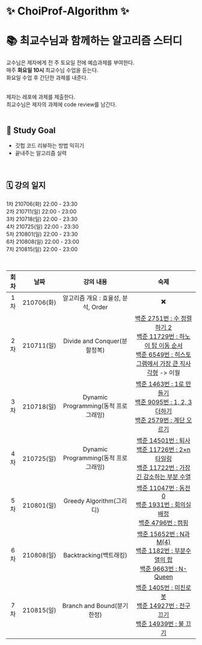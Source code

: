 # ✨ ChoiProf-Algorithm ✨

# 📚 최교수님과 함께하는 알고리즘 스터디 

교수님은 제자에게 전 주 토요일 전에 예습과제를 부여한다. </br>
매주 **화요일 10시** 최교수님 수업을 듣는다. </br>
화요일 수업 후 간단한 과제를 내준다.

</br>
제자는 레포에 과제를 제출한다. </br>
최교수님은 제자의 과제에 code review를 남긴다.


</br>
</br>

## 📍 Study Goal

* 깃헙 코드 리뷰하는 방법 익히기
* 끝내주는 알고리즘 실력

</br>

## 🗓 강의 일지

1차 210706(화) 22:00 - 23:30</br> 
2차 210711(일) 22:00 - 23:00</br> 
3차 210718(일) 22:00 - 23:30</br>
4차 210725(일) 22:00 - 23:30</br> 
5차 210801(일) 22:00 - 23:30</br> 
6차 210808(일) 22:00 - 23:00</br>
7차 210815(일) 22:00 - 23:00</br>

</br> 


회차        |  날짜 | 강의 내용  |숙제
:-------------------------:|:-------------------------:|:-------------------------:|:-------------------------:  
1차| 210706(화)    | 알고리즘 개요 : 효율성, 분석, Order | ✖️ |
2차| 210711(일)    | Divide and Conquer(분할정복) | [백준 2751번 : 수 정렬하기 2](https://www.acmicpc.net/problem/2751)</br> [백준 11729번 : 하노이 탑 이동 순서](https://www.acmicpc.net/problem/11729)</br> [백준 6549번 : 히스토그램에서 가장 큰 직사각형](https://www.acmicpc.net/problem/6549) -> 이월|
3차| 210718(일)    | Dynamic Programming(동적 프로그래밍) | [백준 1463번 : 1로 만들기](https://www.acmicpc.net/problem/1463)</br> [백준 9095번 : 1, 2, 3 더하기](https://www.acmicpc.net/problem/9095)</br> [백준 2579번 : 계단 오르기](https://www.acmicpc.net/problem/2579)</br>|
4차| 210725(일)    | Dynamic Programming(동적 프로그래밍) | [백준 14501번 : 퇴사](https://www.acmicpc.net/problem/14501)</br> [백준 11726번 : 2×n 타일링](https://www.acmicpc.net/problem/11726)</br> [백준 11722번 : 가장 긴 감소하는 부분 수열](https://www.acmicpc.net/problem/11722)</br>|
5차| 210801(일)    | Greedy Algorithm(그리디) | [백준 11047번 : 동전 0](https://www.acmicpc.net/problem/11047)</br> [백준 1931번 : 회의실 배정](https://www.acmicpc.net/problem/1931)</br> [백준 4796번 : 캠핑](https://www.acmicpc.net/problem/4796)</br>|
6차| 210808(일)    | Backtracking(백트래킹) | [백준 15652번 : N과 M(4)](https://www.acmicpc.net/problem/15652)</br> [백준 1182번 : 부분수열의 합](https://www.acmicpc.net/problem/1182)</br> [백준 9663번 : N-Queen](https://www.acmicpc.net/problem/9663)</br>|
7차| 210815(일)    | Branch and Bound(분기한정) | [백준 1405번 : 미친로봇](https://www.acmicpc.net/problem/1405)</br> [백준 14927번 : 전구 끄기](https://www.acmicpc.net/problem/14927)</br> [백준 14939번 : 불 끄기](https://www.acmicpc.net/problem/14939)</br>|

